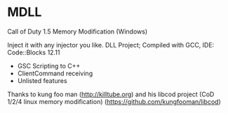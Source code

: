 MDLL
====

Call of Duty 1.5 Memory Modification (Windows)

Inject it with any injector you like.
DLL Project; Compiled with GCC, IDE: Code::Blocks 12.11

- GSC Scripting to C++
- ClientCommand receiving
- Unlisted features


Thanks to kung foo man (http://killtube.org) and his libcod project (CoD 1/2/4 linux memory modification) (https://github.com/kungfooman/libcod)
